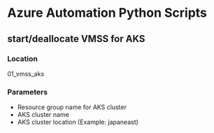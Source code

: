 # Azure Automation Python Scripts

## start/deallocate VMSS for AKS

### Location

01_vmss_aks

### Parameters

- Resource group name for AKS cluster
- AKS cluster name
- AKS cluster location (Example: japaneast)

